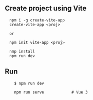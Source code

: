 
## Create project using Vite
```
  npm i -g create-vite-app
  create-vite-app <proj>
  
  or

  npm init vite-app <proj>
  
  nmp install
  npm run dev
```


## Run
```
    $ npm run dev    

    npm run serve            # Vue 3        
```
    